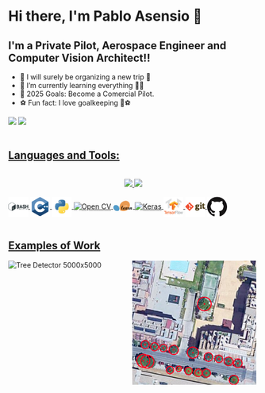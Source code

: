 # Hi there, I'm Pablo Asensio 👋 
## I'm a Private Pilot, Aerospace Engineer and Computer Vision Architect!!

- 🛫 I will surely be organizing a new trip 🤣
- 📖 I’m currently learning everything 👨‍🎓 
- 🥅 2025 Goals: Become a Comercial Pilot.
- ⚽️ Fun fact: I love goalkeeping 🧤⚽️ 

<div>
    <a href = "mailto:p.asensio97@gmail.com"><img src="https://img.shields.io/badge/-Gmail-%23333?style=for-the-badge&logo=gmail&logoColor=white" target="_blank"></a>
  <a href="https://linkedin.com/in/asensio-pablo" target="_blank"><img src="https://img.shields.io/badge/-LinkedIn-%230077B5?style=for-the-badge&logo=linkedin&logoColor=white" target="_blank">
</div>

<br />

## Languages and Tools:
<div align="center"><br>
    <a href="https://github.com/PabloAsensio">
    <img height="180em" src="https://github-readme-stats.vercel.app/api?username=PabloAsensio&show_icons=true&theme=dracula&include_all_commits=true&count_private=true"/>
    <img height="180em" src="https://github-readme-stats.vercel.app/api/top-langs/?username=PabloAsensio&layout=compact&langs_count=7&theme=dracula"/>
</div>

<div style="display: inline_block"><br>
    <img align="center" alt="Bash" width="40" src="https://raw.githubusercontent.com/github/explore/80688e429a7d4ef2fca1e82350fe8e3517d3494d/topics/bash/bash.png" />
    <img align="center" alt="C++" width="40" src="https://raw.githubusercontent.com/github/explore/180320cffc25f4ed1bbdfd33d4db3a66eeeeb358/topics/cpp/cpp.png" />
    <img align="center" alt="Python" width="40" src="https://raw.githubusercontent.com/github/explore/80688e429a7d4ef2fca1e82350fe8e3517d3494d/topics/python/python.png" />
    <img align="center" alt="Open CV" width="40" src="https://avatars.githubusercontent.com/u/5009934?s=200&v=4" />
    <img align="center" alt="Sklearn" width="40" src="https://raw.githubusercontent.com/github/explore/80688e429a7d4ef2fca1e82350fe8e3517d3494d/topics/scikit-learn/scikit-learn.png" />
    <img align="center" alt="Keras" width="40" src="https://avatars.githubusercontent.com/u/34455048?s=200&v=4" />
    <img align="center" alt="Tensorflow" width="40" src="https://raw.githubusercontent.com/github/explore/80688e429a7d4ef2fca1e82350fe8e3517d3494d/topics/tensorflow/tensorflow.png" />
    <img align="center" alt="Git" width="40" src="https://raw.githubusercontent.com/github/explore/80688e429a7d4ef2fca1e82350fe8e3517d3494d/topics/git/git.png" />
    <img align="center" alt="GitHub" width="40" src="https://raw.githubusercontent.com/github/explore/78df643247d429f6cc873026c0622819ad797942/topics/github/github.png" />
</div>

<br />

## Examples of Work

<a href="https://github.com/PabloAsensio/AIVA_2021-imagenes_aereas" target="_blank"><img align="left" alt="Tree Detector 5000x5000" width="250px" src="./img/huge.png" />
<a href="https://github.com/PabloAsensio/AIVA_2021-imagenes_aereas" target="_blank"><img align="left" alt="Tree Detector 250x250" width="250px" src="./img/treedetector.png" />
